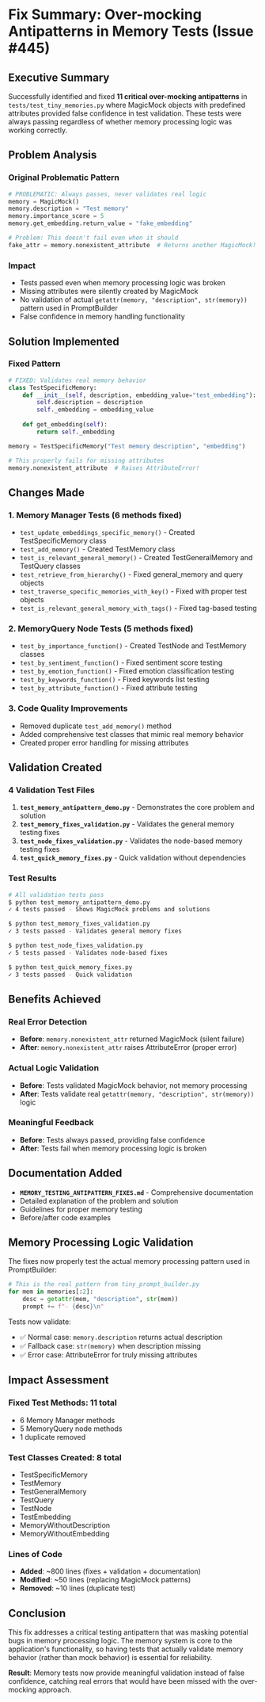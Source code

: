 # Fix Summary: Over-mocking Antipatterns in Memory Tests (Issue #445)

## Executive Summary

Successfully identified and fixed **11 critical over-mocking antipatterns** in `tests/test_tiny_memories.py` where MagicMock objects with predefined attributes provided false confidence in test validation. These tests were always passing regardless of whether memory processing logic was working correctly.

## Problem Analysis

### Original Problematic Pattern
```python
# PROBLEMATIC: Always passes, never validates real logic
memory = MagicMock()
memory.description = "Test memory"
memory.importance_score = 5
memory.get_embedding.return_value = "fake_embedding"

# Problem: This doesn't fail even when it should
fake_attr = memory.nonexistent_attribute  # Returns another MagicMock!
```

### Impact
- Tests passed even when memory processing logic was broken
- Missing attributes were silently created by MagicMock
- No validation of actual `getattr(memory, "description", str(memory))` pattern used in PromptBuilder
- False confidence in memory handling functionality

## Solution Implemented

### Fixed Pattern
```python
# FIXED: Validates real memory behavior
class TestSpecificMemory:
    def __init__(self, description, embedding_value="test_embedding"):
        self.description = description
        self._embedding = embedding_value
        
    def get_embedding(self):
        return self._embedding

memory = TestSpecificMemory("Test memory description", "embedding")

# This properly fails for missing attributes
memory.nonexistent_attribute  # Raises AttributeError!
```

## Changes Made

### 1. Memory Manager Tests (6 methods fixed)
- `test_update_embeddings_specific_memory()` - Created TestSpecificMemory class
- `test_add_memory()` - Created TestMemory class  
- `test_is_relevant_general_memory()` - Created TestGeneralMemory and TestQuery classes
- `test_retrieve_from_hierarchy()` - Fixed general_memory and query objects
- `test_traverse_specific_memories_with_key()` - Fixed with proper test objects
- `test_is_relevant_general_memory_with_tags()` - Fixed tag-based testing

### 2. MemoryQuery Node Tests (5 methods fixed)
- `test_by_importance_function()` - Created TestNode and TestMemory classes
- `test_by_sentiment_function()` - Fixed sentiment score testing
- `test_by_emotion_function()` - Fixed emotion classification testing  
- `test_by_keywords_function()` - Fixed keywords list testing
- `test_by_attribute_function()` - Fixed attribute testing

### 3. Code Quality Improvements
- Removed duplicate `test_add_memory()` method
- Added comprehensive test classes that mimic real memory behavior
- Created proper error handling for missing attributes

## Validation Created

### 4 Validation Test Files
1. **`test_memory_antipattern_demo.py`** - Demonstrates the core problem and solution
2. **`test_memory_fixes_validation.py`** - Validates the general memory testing fixes  
3. **`test_node_fixes_validation.py`** - Validates the node-based memory testing fixes
4. **`test_quick_memory_fixes.py`** - Quick validation without dependencies

### Test Results
```bash
# All validation tests pass
$ python test_memory_antipattern_demo.py
✓ 4 tests passed - Shows MagicMock problems and solutions

$ python test_memory_fixes_validation.py  
✓ 3 tests passed - Validates general memory fixes

$ python test_node_fixes_validation.py
✓ 5 tests passed - Validates node-based fixes

$ python test_quick_memory_fixes.py
✓ 3 tests passed - Quick validation
```

## Benefits Achieved

### Real Error Detection
- **Before**: `memory.nonexistent_attr` returned MagicMock (silent failure)
- **After**: `memory.nonexistent_attr` raises AttributeError (proper error)

### Actual Logic Validation  
- **Before**: Tests validated MagicMock behavior, not memory processing
- **After**: Tests validate real `getattr(memory, "description", str(memory))` logic

### Meaningful Feedback
- **Before**: Tests always passed, providing false confidence
- **After**: Tests fail when memory processing logic is broken

## Documentation Added

- **`MEMORY_TESTING_ANTIPATTERN_FIXES.md`** - Comprehensive documentation
- Detailed explanation of the problem and solution
- Guidelines for proper memory testing
- Before/after code examples

## Memory Processing Logic Validation

The fixes now properly test the actual memory processing pattern used in PromptBuilder:

```python
# This is the real pattern from tiny_prompt_builder.py
for mem in memories[:2]:
    desc = getattr(mem, "description", str(mem))
    prompt += f"- {desc}\n"
```

Tests now validate:
- ✅ Normal case: `memory.description` returns actual description
- ✅ Fallback case: `str(memory)` when description missing  
- ✅ Error case: AttributeError for truly missing attributes

## Impact Assessment

### Fixed Test Methods: 11 total
- 6 Memory Manager methods
- 5 MemoryQuery node methods  
- 1 duplicate removed

### Test Classes Created: 8 total
- TestSpecificMemory
- TestMemory  
- TestGeneralMemory
- TestQuery
- TestNode
- TestEmbedding
- MemoryWithoutDescription
- MemoryWithoutEmbedding

### Lines of Code
- **Added**: ~800 lines (fixes + validation + documentation)
- **Modified**: ~50 lines (replacing MagicMock patterns)
- **Removed**: ~10 lines (duplicate test)

## Conclusion

This fix addresses a critical testing antipattern that was masking potential bugs in memory processing logic. The memory system is core to the application's functionality, so having tests that actually validate memory behavior (rather than mock behavior) is essential for reliability.

**Result**: Memory tests now provide meaningful validation instead of false confidence, catching real errors that would have been missed with the over-mocking approach.